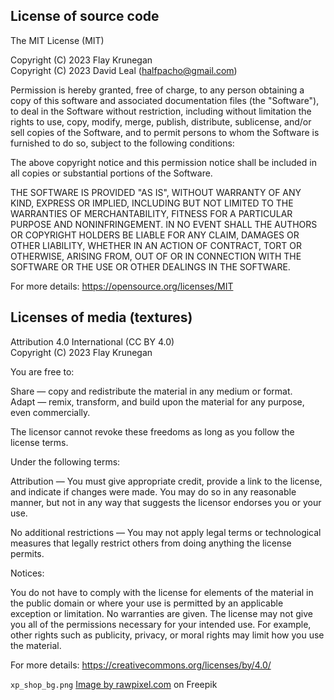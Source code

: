 License of source code
----------------------

The MIT License (MIT)

Copyright (C) 2023 Flay Krunegan\
Copyright (C) 2023 David Leal (halfpacho@gmail.com)

Permission is hereby granted, free of charge, to any person obtaining a copy of this
software and associated documentation files (the "Software"), to deal in the Software
without restriction, including without limitation the rights to use, copy, modify, merge,
publish, distribute, sublicense, and/or sell copies of the Software, and to permit
persons to whom the Software is furnished to do so, subject to the following conditions:

The above copyright notice and this permission notice shall be included in all copies or
substantial portions of the Software.

THE SOFTWARE IS PROVIDED "AS IS", WITHOUT WARRANTY OF ANY KIND, EXPRESS OR IMPLIED,
INCLUDING BUT NOT LIMITED TO THE WARRANTIES OF MERCHANTABILITY, FITNESS FOR A PARTICULAR
PURPOSE AND NONINFRINGEMENT. IN NO EVENT SHALL THE AUTHORS OR COPYRIGHT HOLDERS BE LIABLE
FOR ANY CLAIM, DAMAGES OR OTHER LIABILITY, WHETHER IN AN ACTION OF CONTRACT, TORT OR
OTHERWISE, ARISING FROM, OUT OF OR IN CONNECTION WITH THE SOFTWARE OR THE USE OR OTHER
DEALINGS IN THE SOFTWARE.

For more details:
<https://opensource.org/licenses/MIT>

Licenses of media (textures)
----------------------------

Attribution 4.0 International (CC BY 4.0)\
Copyright (C) 2023 Flay Krunegan

You are free to:

Share — copy and redistribute the material in any medium or format.\
Adapt — remix, transform, and build upon the material for any purpose, even commercially.

The licensor cannot revoke these freedoms as long as you follow the license terms.

Under the following terms:

Attribution — You must give appropriate credit, provide a link to the license, and
indicate if changes were made. You may do so in any reasonable manner, but not in any way
that suggests the licensor endorses you or your use.

No additional restrictions — You may not apply legal terms or technological measures that
legally restrict others from doing anything the license permits.

Notices:

You do not have to comply with the license for elements of the material in the public
domain or where your use is permitted by an applicable exception or limitation.
No warranties are given. The license may not give you all of the permissions necessary
for your intended use. For example, other rights such as publicity, privacy, or moral
rights may limit how you use the material.

For more details:
<https://creativecommons.org/licenses/by/4.0/>

`xp_shop_bg.png` [Image by rawpixel.com](https://www.freepik.com/free-photo/brown-wooden-textured-flooring-background_17848009.htm#query=dark%20wod%20texture&position=0&from_view=search&track=ais&uuid=8d80eebd-9467-4cc8-b528-bb508f4b48ad) on Freepik
